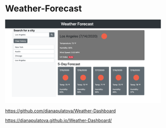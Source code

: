 # Weather-Forecast

![](img/WeatherForecast.png)

https://github.com/dianapulatova/Weather-Dashboard


https://dianapulatova.github.io/Weather-Dashboard/